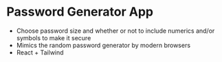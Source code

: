# Password Generator App

- Choose password size and whether or not to include numerics and/or symbols to make it secure
- Mimics the random password generator by modern browsers
- React + Tailwind
